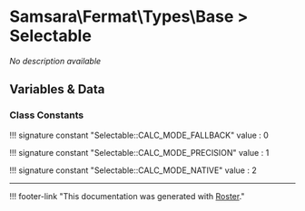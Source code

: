 # Samsara\Fermat\Types\Base > Selectable

*No description available*


## Variables & Data


### Class Constants

!!! signature constant "Selectable::CALC_MODE_FALLBACK"
    value
    :   0

!!! signature constant "Selectable::CALC_MODE_PRECISION"
    value
    :   1

!!! signature constant "Selectable::CALC_MODE_NATIVE"
    value
    :   2




---
!!! footer-link "This documentation was generated with [Roster](https://jordanrl.github.io/Roster/)."